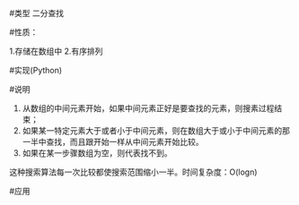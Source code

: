 #类型
二分查找

#性质：

1.存储在数组中
2.有序排列

#实现(Python)


#说明

1. 从数组的中间元素开始，如果中间元素正好是要查找的元素，则搜素过程结束；
2. 如果某一特定元素大于或者小于中间元素，则在数组大于或小于中间元素的那一半中查找，而且跟开始一样从中间元素开始比较。
3. 如果在某一步骤数组为空，则代表找不到。

这种搜索算法每一次比较都使搜索范围缩小一半。时间复杂度：O(logn)

#应用